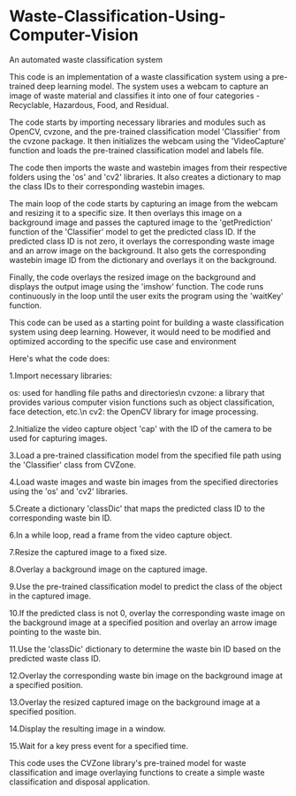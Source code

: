 # Waste-Classification-Using-Computer-Vision
An automated waste classification system



This code is an implementation of a waste classification system using a pre-trained deep learning model. The system uses a webcam to capture an image of waste material and classifies it into one of four categories - Recyclable, Hazardous, Food, and Residual.

The code starts by importing necessary libraries and modules such as OpenCV, cvzone, and the pre-trained classification model 'Classifier' from the cvzone package. It then initializes the webcam using the 'VideoCapture' function and loads the pre-trained classification model and labels file.

The code then imports the waste and wastebin images from their respective folders using the 'os' and 'cv2' libraries. It also creates a dictionary to map the class IDs to their corresponding wastebin images.

The main loop of the code starts by capturing an image from the webcam and resizing it to a specific size. It then overlays this image on a background image and passes the captured image to the 'getPrediction' function of the 'Classifier' model to get the predicted class ID. If the predicted class ID is not zero, it overlays the corresponding waste image and an arrow image on the background. It also gets the corresponding wastebin image ID from the dictionary and overlays it on the background.

Finally, the code overlays the resized image on the background and displays the output image using the 'imshow' function. The code runs continuously in the loop until the user exits the program using the 'waitKey' function.

This code can be used as a starting point for building a waste classification system using deep learning. However, it would need to be modified and optimized according to the specific use case and environment





Here's what the code does:

1.Import necessary libraries:

   os: used for handling file paths and directories\n
   cvzone: a library that provides various computer vision functions such as object classification, face detection, etc.\n
   cv2: the OpenCV library for image processing.

2.Initialize the video capture object 'cap' with the ID of the camera to be used for capturing images.

3.Load a pre-trained classification model from the specified file path using the 'Classifier' class from CVZone.

4.Load waste images and waste bin images from the specified directories using the 'os' and 'cv2' libraries.

5.Create a dictionary 'classDic' that maps the predicted class ID to the corresponding waste bin ID.

6.In a while loop, read a frame from the video capture object.

7.Resize the captured image to a fixed size.

8.Overlay a background image on the captured image.

9.Use the pre-trained classification model to predict the class of the object in the captured image.

10.If the predicted class is not 0, overlay the corresponding waste image on the background image at a specified position and overlay an arrow image pointing to the waste bin.

11.Use the 'classDic' dictionary to determine the waste bin ID based on the predicted waste class ID.

12.Overlay the corresponding waste bin image on the background image at a specified position.

13.Overlay the resized captured image on the background image at a specified position.

14.Display the resulting image in a window.

15.Wait for a key press event for a specified time.

This code uses the CVZone library's pre-trained model for waste classification and image overlaying functions to create a simple waste classification and disposal application.
